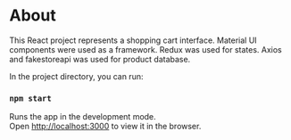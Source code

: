 # About

This React project represents a shopping cart interface. Material UI components were used as a framework. Redux was used for states. Axios and fakestoreapi was used for product database.  

In the project directory, you can run:

### `npm start`

Runs the app in the development mode.\
Open [http://localhost:3000](http://localhost:3000) to view it in the browser.
